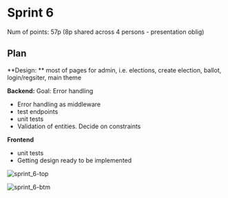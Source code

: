 
# Sprint 6

Num of points: 57p (8p shared across 4 persons - presentation oblig)

## Plan

**Design: ** most of pages for admin, i.e. elections, create election, ballot, login/regsiter, main theme

**Backend:**
Goal: Error handling

- Error handling as middleware
- test endpoints
- unit tests
- Validation of entities. Decide on constraints

**Frontend**

- unit tests
- Getting design ready to be implemented





![sprint_6-top](/Users/sanderhurlen/GitHub/bachelor/org/sprints/sprint_6/sprint_6-top.png)



![sprint_6-btm](/Users/sanderhurlen/GitHub/bachelor/org/sprints/sprint_6/sprint_6-btm.png)

